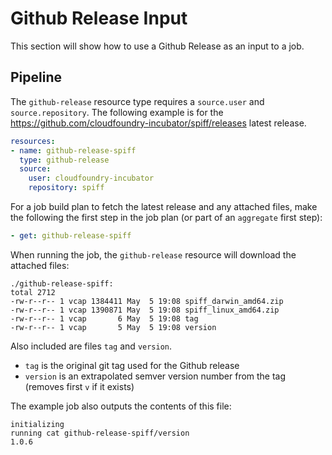 # Github Release Input

This section will show how to use a Github Release as an input to a job.

Pipeline
--------

The `github-release` resource type requires a `source.user` and `source.repository`. The following example is for the https://github.com/cloudfoundry-incubator/spiff/releases latest release.

```yaml
resources:
- name: github-release-spiff
  type: github-release
  source:
    user: cloudfoundry-incubator
    repository: spiff
```

For a job build plan to fetch the latest release and any attached files, make the following the first step in the job plan (or part of an `aggregate` first step):

```yaml
- get: github-release-spiff
```

When running the job, the `github-release` resource will download the attached files:

```
./github-release-spiff:
total 2712
-rw-r--r-- 1 vcap 1384411 May  5 19:08 spiff_darwin_amd64.zip
-rw-r--r-- 1 vcap 1390871 May  5 19:08 spiff_linux_amd64.zip
-rw-r--r-- 1 vcap       6 May  5 19:08 tag
-rw-r--r-- 1 vcap       5 May  5 19:08 version
```

Also included are files `tag` and `version`.

-	`tag` is the original git tag used for the Github release
-	`version` is an extrapolated semver version number from the tag (removes first `v` if it exists)

The example job also outputs the contents of this file:

```
initializing
running cat github-release-spiff/version
1.0.6
```
